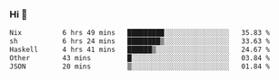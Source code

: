 ### Hi 👋

<!--START_SECTION:waka-->

```txt
Nix          6 hrs 49 mins   █████████░░░░░░░░░░░░░░░░   35.83 %
sh           6 hrs 24 mins   ████████▒░░░░░░░░░░░░░░░░   33.63 %
Haskell      4 hrs 41 mins   ██████▒░░░░░░░░░░░░░░░░░░   24.67 %
Other        43 mins         █░░░░░░░░░░░░░░░░░░░░░░░░   03.84 %
JSON         20 mins         ▒░░░░░░░░░░░░░░░░░░░░░░░░   01.84 %
```

<!--END_SECTION:waka-->
